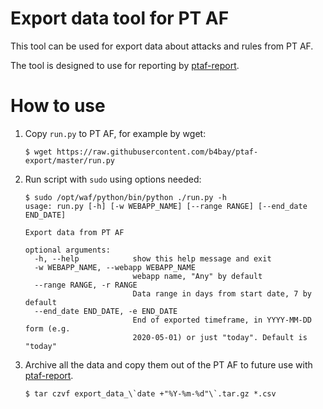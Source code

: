 # Export data tool for PT AF
This tool can be used for export data about attacks and rules from PT AF.

The tool is designed to use for reporting by [ptaf-report](https://github.com/b4bay/ptaf-report). 

# How to use
1. Copy `run.py` to PT AF, for example by wget:
    ```
    $ wget https://raw.githubusercontent.com/b4bay/ptaf-export/master/run.py
    ```
2. Run script with `sudo` using options needed:
    ```
    $ sudo /opt/waf/python/bin/python ./run.py -h
    usage: run.py [-h] [-w WEBAPP_NAME] [--range RANGE] [--end_date END_DATE]
    
    Export data from PT AF
    
    optional arguments:
      -h, --help            show this help message and exit
      -w WEBAPP_NAME, --webapp WEBAPP_NAME
                            webapp name, "Any" by default
      --range RANGE, -r RANGE
                            Data range in days from start date, 7 by default
      --end_date END_DATE, -e END_DATE
                            End of exported timeframe, in YYYY-MM-DD form (e.g.
                            2020-05-01) or just "today". Default is "today"
    
    ```
3. Archive all the data and copy them out of the PT AF to future use with [ptaf-report](https://github.com/b4bay/ptaf-report). 
    ```
    $ tar czvf export_data_\`date +"%Y-%m-%d"\`.tar.gz *.csv
    ```